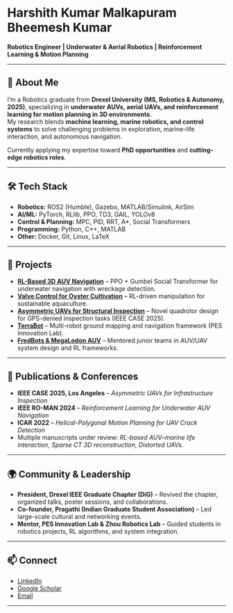 # Harshith Kumar Malkapuram Bheemesh Kumar

**Robotics Engineer | Underwater & Aerial Robotics | Reinforcement Learning & Motion Planning**

---

## 👋 About Me
I’m a Robotics graduate from **Drexel University (MS, Robotics & Autonomy, 2025)**, specializing in **underwater AUVs, aerial UAVs, and reinforcement learning for motion planning in 3D environments**.  
My research blends **machine learning, marine robotics, and control systems** to solve challenging problems in exploration, marine-life interaction, and autonomous navigation.  

Currently applying my expertise toward **PhD opportunities** and **cutting-edge robotics roles**.

---

## 🛠 Tech Stack
- **Robotics:** ROS2 (Humble), Gazebo, MATLAB/Simulink, AirSim  
- **AI/ML:** PyTorch, RLlib, PPO, TD3, GAIL, YOLOv8  
- **Control & Planning:** MPC, PID, RRT, A*, Social Transformers  
- **Programming:** Python, C++, MATLAB  
- **Other:** Docker, Git, Linux, LaTeX  

---

## 🚀 Projects
- [**RL-Based 3D AUV Navigation**](#) – PPO + Gumbel Social Transformer for underwater navigation with wreckage detection.  
- [**Valve Control for Oyster Cultivation**](#) – RL-driven manipulation for sustainable aquaculture.  
- [**Asymmetric UAVs for Structural Inspection**](#) – Novel quadrotor design for GPS-denied inspection tasks (IEEE CASE 2025).  
- [**TerraBot**](#) – Multi-robot ground mapping and navigation framework (PES Innovation Lab).  
- [**FredBots & MegaLodon AUV**](#) – Mentored junior teams in AUV/UAV system design and RL frameworks.  

---

## 📄 Publications & Conferences
- **IEEE CASE 2025, Los Angeles** – *Asymmetric UAVs for Infrastructure Inspection*  
- **IEEE RO-MAN 2024** – *Reinforcement Learning for Underwater AUV Navigation*  
- **ICAR 2022** – *Helical-Polygonal Motion Planning for UAV Crack Detection*  
- Multiple manuscripts under review: *RL-based AUV–marine life interaction*, *Sparse CT 3D reconstruction*, *Distorted UAVs*.  

---

## 🌍 Community & Leadership
- **President, Drexel IEEE Graduate Chapter (DiG)** – Revived the chapter, organized talks, poster sessions, and collaborations.  
- **Co-founder, Pragathi (Indian Graduate Student Association)** – Led large-scale cultural and networking events.  
- **Mentor, PES Innovation Lab & Zhou Robotics Lab** – Guided students in robotics projects, RL algorithms, and system integration.  

---

## 📫 Connect
- [LinkedIn](#)  
- [Google Scholar](#)  
- [Email](mailto:your.email@example.com)  

---

